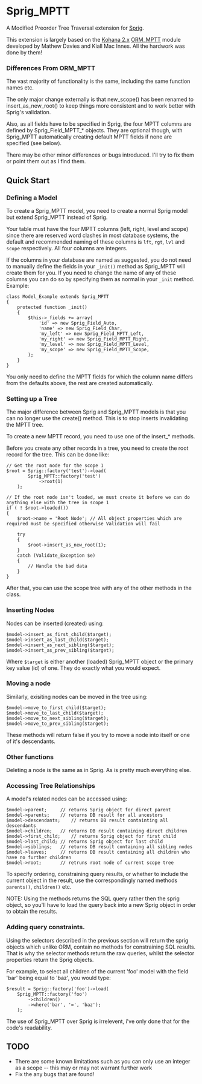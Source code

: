 # Sprig_MPTT

A Modified Preorder Tree Traversal extension for [Sprig](http://github.com/shadowhand/sprig).

This extension is largely based on the [Kohana 2.x](http://www.kohanaphp.com) 
[ORM_MPTT](http://dev.kohanaphp.com/projects/mptt) module developed by 
Mathew Davies and Kiall Mac Innes. All the hardwork was done by them!

### Differences From ORM_MPTT

The vast majority of functionality is the same, including the same function names etc.

The only major change externally is that new_scope() has been renamed to insert_as_new_root() to 
keep things more consistent and to work better with Sprig's validation.

Also, as all fields have to be specified in Sprig, the four MPTT columns are defined by Sprig_Field_MPTT_* objects. They are optional though, with Sprig_MPTT automatically creating default MPTT fields if none are specified (see below).

There may be other minor differences or bugs introduced. I'll try to fix them or point them out as I find them.

## Quick Start

### Defining a Model

To create a Sprig_MPTT model, you need to create a normal Sprig model but extend Sprig_MPTT instead of Sprig.

Your table must have the four MPTT columns (left, right, level and scope) since there are reserved word clashes in most database systems, the default and recommended naming of these columns is `lft`, `rgt`, `lvl` and `scope` respectively. All four columns are integers.

If the columns in your database are named as suggested, you do not need to manually define the fields in your `_init()` method as Sprig_MPTT will create them for you. If you need to change the name of any of these columns you can do so by specifying them as normal in your `_init` method. Example:

	class Model_Example extends Sprig_MPTT
	{
		protected function _init()
		{
			$this->_fields += array(
				'id' => new Sprig_Field_Auto,
				'name' => new Sprig_Field_Char,
				'my_left' => new Sprig_Field_MPTT_Left,
				'my_right' => new Sprig_Field_MPTT_Right,
				'my_level' => new Sprig_Field_MPTT_Level,
				'my_scope' => new Sprig_Field_MPTT_Scope,
			);
		}
	}

You only need to define the MPTT fields for which the column name differs from the defaults above, the rest are created automatically.

### Setting up a Tree

The major difference between Sprig and Sprig_MPTT models is that you can no longer use the create() method. This is to stop inserts invalidating the MPTT tree.

To create a new MPTT record, you need to use one of the insert_* methods.

Before you create any other records in a tree, you need to create the root record for the tree. This can be done like:

	// Get the root node for the scope 1
	$root = Sprig::factory('test')->load(
			Sprig_MPTT::factory('test')
				->root(1)
		);
	
	// If the root node isn't loaded, we must create it before we can do anything else with the tree in scope 1
	if ( ! $root->loaded())
	{
		$root->name = 'Root Node'; // All object properties which are required must be specified otherwise Validation will fail
		
		try
		{
			$root->insert_as_new_root(1);
		}
		catch (Validate_Exception $e)
		{
			// Handle the bad data
		}
	}
	
After that, you can use the scope tree with any of the other methods in the class.

### Inserting Nodes

Nodes can be inserted (created) using:

	$model->insert_as_first_child($target);
	$model->insert_as_last_child($target);
	$model->insert_as_next_sibling($target);
	$model->insert_as_prev_sibling($target);

Where `$target` is either another (loaded) Sprig_MPTT object or the primary key value (id) of one. They do exactly what you would expect.

### Moving a node

Similarly, exisiting nodes can be moved in the tree using:

	$model->move_to_first_child($target);
	$model->move_to_last_child($target);
	$model->move_to_next_sibling($target);
	$model->move_to_prev_sibling($target);

These methods will return false if you try to move a node into itself or one of it's descendants.

### Other functions

Deleting a node is the same as in Sprig. As is pretty much everything else.

### Accessing Tree Relationships

A model's related nodes can be accessed using:

	$model->parent;		// returns Sprig object for direct parent
	$model->parents;	// returns DB result for all ancestors
	$model->descendants;	// returns DB result containting all descendants
	$model->children;	// returns DB result containing direct children
	$model->first_child;	// returns Sprig object for first child
	$model->last_child;	// returns Sprig object for last child
	$model->siblings;	// returns DB result containing all sibling nodes
	$model->leaves;		// returns DB result containing all children who have no further children
	$model->root;		// retruns root node of current scope tree

To specify ordering, constraining query results, or whether to include the current object in the result, use the correspondingly named methods `parents()`, `children()` etc.

NOTE: Using the methods returns the SQL query rather then the sprig object, so you'll have to load the query back into a new Sprig object in order to obtain the results.

### Adding query constraints.

Using the selectors described in the previous section will return the sprig objects which unlike ORM, contain no methods for constraining SQL results. That is why the selector methods return the raw queries, whilst the selector properties return the Sprig objects.

For example, to select all children of the current 'foo' model with the field 'bar' being equal to 'baz', you would type:

	$result = Sprig::factory('foo')->load(
		Sprig_MPTT::factory('foo')
			->children()
			->where('bar', '=', 'baz');
		);

The use of Sprig_MPTT over Sprig is irrelevent, i've only done that for the code's readability.

## TODO

 - There are some known limitations such as you can only use an integer as a scope -- this may or may not warrant further work
 - Fix the any bugs that are found!
	
	
	
	
	
	
	
	
	

